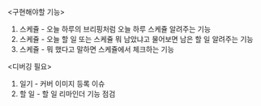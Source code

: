 <구현해야할 기능>
1. 스케쥴 - 오늘 하루의 브리핑처럼 오늘 하루 스케쥴 알려주는 기능
2. 스케쥴 - 오늘 할 일 또는 스케쥴 뭐 남았냐고 물어보면 남은 할 일 알려주는 기능
3. 스케쥴 - 뭐 했다고 말하면 스케쥴에서 체크하는 기능

<디버깅 필요>
1. 일기 - 커버 이미지 등록 이슈
2. 할 일 - 할 일 리마인더 기능 점검
